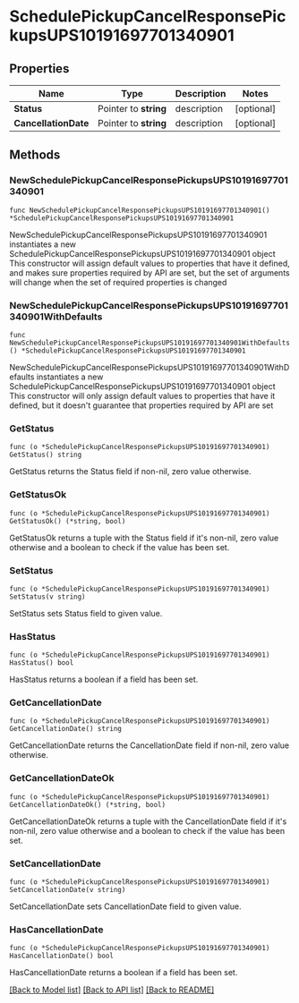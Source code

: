 # SchedulePickupCancelResponsePickupsUPS10191697701340901

## Properties

Name | Type | Description | Notes
------------ | ------------- | ------------- | -------------
**Status** | Pointer to **string** | description | [optional] 
**CancellationDate** | Pointer to **string** | description | [optional] 

## Methods

### NewSchedulePickupCancelResponsePickupsUPS10191697701340901

`func NewSchedulePickupCancelResponsePickupsUPS10191697701340901() *SchedulePickupCancelResponsePickupsUPS10191697701340901`

NewSchedulePickupCancelResponsePickupsUPS10191697701340901 instantiates a new SchedulePickupCancelResponsePickupsUPS10191697701340901 object
This constructor will assign default values to properties that have it defined,
and makes sure properties required by API are set, but the set of arguments
will change when the set of required properties is changed

### NewSchedulePickupCancelResponsePickupsUPS10191697701340901WithDefaults

`func NewSchedulePickupCancelResponsePickupsUPS10191697701340901WithDefaults() *SchedulePickupCancelResponsePickupsUPS10191697701340901`

NewSchedulePickupCancelResponsePickupsUPS10191697701340901WithDefaults instantiates a new SchedulePickupCancelResponsePickupsUPS10191697701340901 object
This constructor will only assign default values to properties that have it defined,
but it doesn't guarantee that properties required by API are set

### GetStatus

`func (o *SchedulePickupCancelResponsePickupsUPS10191697701340901) GetStatus() string`

GetStatus returns the Status field if non-nil, zero value otherwise.

### GetStatusOk

`func (o *SchedulePickupCancelResponsePickupsUPS10191697701340901) GetStatusOk() (*string, bool)`

GetStatusOk returns a tuple with the Status field if it's non-nil, zero value otherwise
and a boolean to check if the value has been set.

### SetStatus

`func (o *SchedulePickupCancelResponsePickupsUPS10191697701340901) SetStatus(v string)`

SetStatus sets Status field to given value.

### HasStatus

`func (o *SchedulePickupCancelResponsePickupsUPS10191697701340901) HasStatus() bool`

HasStatus returns a boolean if a field has been set.

### GetCancellationDate

`func (o *SchedulePickupCancelResponsePickupsUPS10191697701340901) GetCancellationDate() string`

GetCancellationDate returns the CancellationDate field if non-nil, zero value otherwise.

### GetCancellationDateOk

`func (o *SchedulePickupCancelResponsePickupsUPS10191697701340901) GetCancellationDateOk() (*string, bool)`

GetCancellationDateOk returns a tuple with the CancellationDate field if it's non-nil, zero value otherwise
and a boolean to check if the value has been set.

### SetCancellationDate

`func (o *SchedulePickupCancelResponsePickupsUPS10191697701340901) SetCancellationDate(v string)`

SetCancellationDate sets CancellationDate field to given value.

### HasCancellationDate

`func (o *SchedulePickupCancelResponsePickupsUPS10191697701340901) HasCancellationDate() bool`

HasCancellationDate returns a boolean if a field has been set.


[[Back to Model list]](../README.md#documentation-for-models) [[Back to API list]](../README.md#documentation-for-api-endpoints) [[Back to README]](../README.md)


